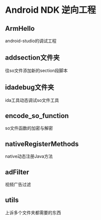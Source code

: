 # Android NDK 逆向工程

## ArmHello
android-studio的调试工程

## addsection文件夹
往so文件添加新的section段脚本

## idadebug文件夹
ida工具动态调试so文件工具

## encode_so_function
so文件函数的加密与解密

## nativeRegisterMethods
native动态注册Java方法

## adFilter
视频广告过滤

## utils
上诉多个文件夹都需要的东西
